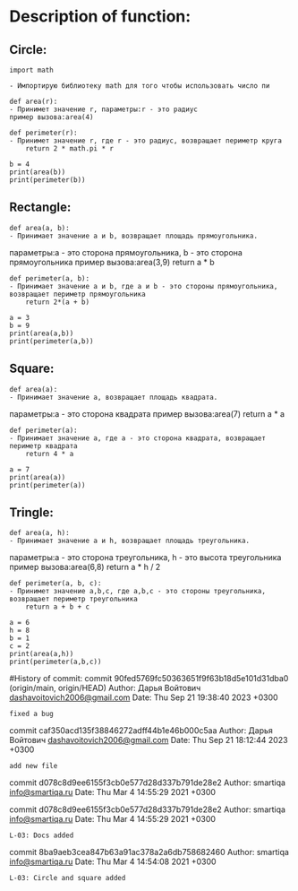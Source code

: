 # Description of function:
## Circle:
    import math

    - Импортирую библиотеку math для того чтобы использовать число пи

    def area(r):
    - Принимет значение r, параметры:r - это радиус
    пример вызова:area(4)

    def perimeter(r):
    - Принимет значение r, где r - это радиус, возвращает периметр круга
        return 2 * math.pi * r
```
b = 4
print(area(b))
print(perimeter(b))
```
## Rectangle:
    def area(a, b):
    - Принимает значение a и b, возвращает площадь прямоугольника.
   параметры:a - это сторона прямоугольника, b - это сторона прямоугольникa
   пример вызова:area(3,9)
        return a * b

    def perimeter(a, b):
    - Принимает значение a и b, где a и b - это стороны прямоугольника, возвращает периметр прямоугольника
        return 2*(a + b)
```
a = 3
b = 9
print(area(a,b))
print(perimeter(a,b))
```
## Square:
    def area(a):
    - Принимает значение a, возвращает площадь квадрата.
  параметры:a - это сторона квадрата
  пример вызова:area(7)
        return a * a

    def perimeter(a):
    - Принимает значение a, где а - это сторона квадрата, возвращает периметр квадрата
        return 4 * a
```
a = 7
print(area(a))
print(perimeter(a))
```
## Tringle:
    def area(a, h):
    - Принимает значение a и h, возвращает площадь треугольника.
  параметры:a - это сторона треугольника, h - это высота треугольника
  пример вызова:area(6,8)
        return a * h / 2

    def perimeter(a, b, c):
    - Принимет значение a,b,c, где a,b,c - это стороны треугольника, возвращает периметр треугольника
        return a + b + с
```
a = 6
h = 8
b = 1
c = 2
print(area(a,h))
print(perimeter(a,b,c))
```

#History of commit:
commit 90fed5769fc50363651f9f63b18d5e101d31dba0 (origin/main, origin/HEAD)
Author: Дарья Войтович <dashavoitovich2006@gmail.com>
Date:   Thu Sep 21 19:38:40 2023 +0300

    fixed a bug
commit caf350acd135f38846272adff44b1e46b000c5aa
Author: Дарья Войтович <dashavoitovich2006@gmail.com>
Date:   Thu Sep 21 18:12:44 2023 +0300

    add new file

commit d078c8d9ee6155f3cb0e577d28d337b791de28e2
Author: smartiqa <info@smartiqa.ru>
Date:   Thu Mar 4 14:55:29 2021 +0300

commit d078c8d9ee6155f3cb0e577d28d337b791de28e2
Author: smartiqa <info@smartiqa.ru>
Date:   Thu Mar 4 14:55:29 2021 +0300

    L-03: Docs added

commit 8ba9aeb3cea847b63a91ac378a2a6db758682460
Author: smartiqa <info@smartiqa.ru>
Date:   Thu Mar 4 14:54:08 2021 +0300

    L-03: Circle and square added

